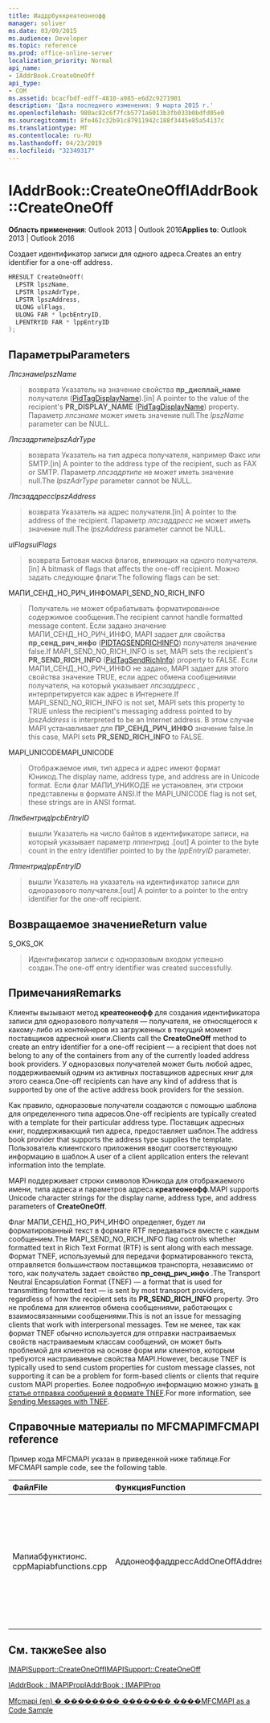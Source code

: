 ```yaml
---
title: Иаддрбуккреатеонеофф
manager: soliver
ms.date: 03/09/2015
ms.audience: Developer
ms.topic: reference
ms.prod: office-online-server
localization_priority: Normal
api_name:
- IAddrBook.CreateOneOff
api_type:
- COM
ms.assetid: bcacfbdf-edff-4810-a985-e6d2c9271901
description: 'Дата последнего изменения: 9 марта 2015 г.'
ms.openlocfilehash: 980ac82c6f7fcb5771a6013b3fb033b0bdfd05e0
ms.sourcegitcommit: 8fe462c32b91c87911942c188f3445e85a54137c
ms.translationtype: MT
ms.contentlocale: ru-RU
ms.lasthandoff: 04/23/2019
ms.locfileid: "32349317"
---
```

# <a name="iaddrbookcreateoneoff"></a><span data-ttu-id="3461f-103">IAddrBook::CreateOneOff</span><span class="sxs-lookup"><span data-stu-id="3461f-103">IAddrBook::CreateOneOff</span></span>

  
  
<span data-ttu-id="3461f-104">**Область применения**: Outlook 2013 | Outlook 2016</span><span class="sxs-lookup"><span data-stu-id="3461f-104">**Applies to**: Outlook 2013 | Outlook 2016</span></span> 
  
<span data-ttu-id="3461f-105">Создает идентификатор записи для одного адреса.</span><span class="sxs-lookup"><span data-stu-id="3461f-105">Creates an entry identifier for a one-off address.</span></span>
  
```cpp
HRESULT CreateOneOff(
  LPSTR lpszName,
  LPSTR lpszAdrType,
  LPSTR lpszAddress,
  ULONG ulFlags,
  ULONG FAR * lpcbEntryID,
  LPENTRYID FAR * lppEntryID
);
```

## <a name="parameters"></a><span data-ttu-id="3461f-106">Параметры</span><span class="sxs-lookup"><span data-stu-id="3461f-106">Parameters</span></span>

 <span data-ttu-id="3461f-107">_Лпсзнаме_</span><span class="sxs-lookup"><span data-stu-id="3461f-107">_lpszName_</span></span>
  
> <span data-ttu-id="3461f-108">возврата Указатель на значение свойства **пр_дисплай_наме** получателя ([PidTagDisplayName](pidtagdisplayname-canonical-property.md)).</span><span class="sxs-lookup"><span data-stu-id="3461f-108">[in] A pointer to the value of the recipient's **PR_DISPLAY_NAME** ([PidTagDisplayName](pidtagdisplayname-canonical-property.md)) property.</span></span> <span data-ttu-id="3461f-109">Параметр _лпсзнаме_ может иметь значение null.</span><span class="sxs-lookup"><span data-stu-id="3461f-109">The  _lpszName_ parameter can be NULL.</span></span> 
    
 <span data-ttu-id="3461f-110">_Лпсзадртипе_</span><span class="sxs-lookup"><span data-stu-id="3461f-110">_lpszAdrType_</span></span>
  
> <span data-ttu-id="3461f-111">возврата Указатель на тип адреса получателя, например Факс или SMTP.</span><span class="sxs-lookup"><span data-stu-id="3461f-111">[in] A pointer to the address type of the recipient, such as FAX or SMTP.</span></span> <span data-ttu-id="3461f-112">Параметр _лпсзадртипе_ не может иметь значение null.</span><span class="sxs-lookup"><span data-stu-id="3461f-112">The  _lpszAdrType_ parameter cannot be NULL.</span></span> 
    
 <span data-ttu-id="3461f-113">_Лпсзаддресс_</span><span class="sxs-lookup"><span data-stu-id="3461f-113">_lpszAddress_</span></span>
  
> <span data-ttu-id="3461f-114">возврата Указатель на адрес получателя.</span><span class="sxs-lookup"><span data-stu-id="3461f-114">[in] A pointer to the address of the recipient.</span></span> <span data-ttu-id="3461f-115">Параметр _лпсзаддресс_ не может иметь значение null.</span><span class="sxs-lookup"><span data-stu-id="3461f-115">The  _lpszAddress_ parameter cannot be NULL.</span></span> 
    
 <span data-ttu-id="3461f-116">_ulFlags_</span><span class="sxs-lookup"><span data-stu-id="3461f-116">_ulFlags_</span></span>
  
> <span data-ttu-id="3461f-117">возврата Битовая маска флагов, влияющих на одного получателя.</span><span class="sxs-lookup"><span data-stu-id="3461f-117">[in] A bitmask of flags that affects the one-off recipient.</span></span> <span data-ttu-id="3461f-118">Можно задать следующие флаги:</span><span class="sxs-lookup"><span data-stu-id="3461f-118">The following flags can be set:</span></span>
    
<span data-ttu-id="3461f-119">МАПИ_СЕНД_НО_РИЧ_ИНФО</span><span class="sxs-lookup"><span data-stu-id="3461f-119">MAPI_SEND_NO_RICH_INFO</span></span> 
  
> <span data-ttu-id="3461f-120">Получатель не может обрабатывать форматированное содержимое сообщения.</span><span class="sxs-lookup"><span data-stu-id="3461f-120">The recipient cannot handle formatted message content.</span></span> <span data-ttu-id="3461f-121">Если задано значение МАПИ_СЕНД_НО_РИЧ_ИНФО, MAPI задает для свойства **пр_сенд_рич_инфо** ([PIDTAGSENDRICHINFO](pidtagsendrichinfo-canonical-property.md)) получателя значение false.</span><span class="sxs-lookup"><span data-stu-id="3461f-121">If MAPI_SEND_NO_RICH_INFO is set, MAPI sets the recipient's **PR_SEND_RICH_INFO** ([PidTagSendRichInfo](pidtagsendrichinfo-canonical-property.md)) property to FALSE.</span></span> <span data-ttu-id="3461f-122">Если МАПИ_СЕНД_НО_РИЧ_ИНФО не задано, MAPI задает для этого свойства значение TRUE, если адрес обмена сообщениями получателя, на который указывает _лпсзаддресс_ , интерпретируется как адрес в Интернете.</span><span class="sxs-lookup"><span data-stu-id="3461f-122">If MAPI_SEND_NO_RICH_INFO is not set, MAPI sets this property to TRUE unless the recipient's messaging address pointed to by  _lpszAddress_ is interpreted to be an Internet address.</span></span> <span data-ttu-id="3461f-123">В этом случае MAPI устанавливает для **ПР_СЕНД_РИЧ_ИНФО** значение false.</span><span class="sxs-lookup"><span data-stu-id="3461f-123">In this case, MAPI sets **PR_SEND_RICH_INFO** to FALSE.</span></span> 
    
<span data-ttu-id="3461f-124">MAPI_UNICODE</span><span class="sxs-lookup"><span data-stu-id="3461f-124">MAPI_UNICODE</span></span> 
  
> <span data-ttu-id="3461f-125">Отображаемое имя, тип адреса и адрес имеют формат Юникод.</span><span class="sxs-lookup"><span data-stu-id="3461f-125">The display name, address type, and address are in Unicode format.</span></span> <span data-ttu-id="3461f-126">Если флаг МАПИ_УНИКОДЕ не установлен, эти строки представлены в формате ANSI.</span><span class="sxs-lookup"><span data-stu-id="3461f-126">If the MAPI_UNICODE flag is not set, these strings are in ANSI format.</span></span>
    
 <span data-ttu-id="3461f-127">_Лпкбентрид_</span><span class="sxs-lookup"><span data-stu-id="3461f-127">_lpcbEntryID_</span></span>
  
> <span data-ttu-id="3461f-128">вышли Указатель на число байтов в идентификаторе записи, на который указывает параметр _лппентрид_ .</span><span class="sxs-lookup"><span data-stu-id="3461f-128">[out] A pointer to the byte count in the entry identifier pointed to by the  _lppEntryID_ parameter.</span></span> 
    
 <span data-ttu-id="3461f-129">_Лппентрид_</span><span class="sxs-lookup"><span data-stu-id="3461f-129">_lppEntryID_</span></span>
  
> <span data-ttu-id="3461f-130">вышли Указатель на указатель на идентификатор записи для одноразового получателя.</span><span class="sxs-lookup"><span data-stu-id="3461f-130">[out] A pointer to a pointer to the entry identifier for the one-off recipient.</span></span>
    
## <a name="return-value"></a><span data-ttu-id="3461f-131">Возвращаемое значение</span><span class="sxs-lookup"><span data-stu-id="3461f-131">Return value</span></span>

<span data-ttu-id="3461f-132">S_OK</span><span class="sxs-lookup"><span data-stu-id="3461f-132">S_OK</span></span> 
  
> <span data-ttu-id="3461f-133">Идентификатор записи с одноразовым входом успешно создан.</span><span class="sxs-lookup"><span data-stu-id="3461f-133">The one-off entry identifier was created successfully.</span></span>
    
## <a name="remarks"></a><span data-ttu-id="3461f-134">Примечания</span><span class="sxs-lookup"><span data-stu-id="3461f-134">Remarks</span></span>

<span data-ttu-id="3461f-135">Клиенты вызывают метод **креатеонеофф** для создания идентификатора записи для одноразового получателя — получателя, не относящегося к какому-либо из контейнеров из загруженных в текущий момент поставщиков адресной книги.</span><span class="sxs-lookup"><span data-stu-id="3461f-135">Clients call the **CreateOneOff** method to create an entry identifier for a one-off recipient — a recipient that does not belong to any of the containers from any of the currently loaded address book providers.</span></span> <span data-ttu-id="3461f-136">У одноразовых получателей может быть любой адрес, поддерживаемый одним из активных поставщиков адресных книг для этого сеанса.</span><span class="sxs-lookup"><span data-stu-id="3461f-136">One-off recipients can have any kind of address that is supported by one of the active address book providers for the session.</span></span> 
  
<span data-ttu-id="3461f-137">Как правило, одноразовые получатели создаются с помощью шаблона для определенного типа адресов.</span><span class="sxs-lookup"><span data-stu-id="3461f-137">One-off recipients are typically created with a template for their particular address type.</span></span> <span data-ttu-id="3461f-138">Поставщик адресных книг, поддерживающий тип адреса, предоставляет шаблон.</span><span class="sxs-lookup"><span data-stu-id="3461f-138">The address book provider that supports the address type supplies the template.</span></span> <span data-ttu-id="3461f-139">Пользователь клиентского приложения вводит соответствующую информацию в шаблон.</span><span class="sxs-lookup"><span data-stu-id="3461f-139">A user of a client application enters the relevant information into the template.</span></span>
  
<span data-ttu-id="3461f-140">MAPI поддерживает строки символов Юникода для отображаемого имени, типа адреса и параметров адреса **креатеонеофф**.</span><span class="sxs-lookup"><span data-stu-id="3461f-140">MAPI supports Unicode character strings for the display name, address type, and address parameters of **CreateOneOff**.</span></span>
  
<span data-ttu-id="3461f-141">Флаг МАПИ_СЕНД_НО_РИЧ_ИНФО определяет, будет ли форматированный текст в формате RTF передаваться вместе с каждым сообщением.</span><span class="sxs-lookup"><span data-stu-id="3461f-141">The MAPI_SEND_NO_RICH_INFO flag controls whether formatted text in Rich Text Format (RTF) is sent along with each message.</span></span> <span data-ttu-id="3461f-142">Формат TNEF, используемый для передачи форматированного текста, отправляется большинством поставщиков транспорта, независимо от того, как получатель задает свойство **пр_сенд_рич_инфо** .</span><span class="sxs-lookup"><span data-stu-id="3461f-142">The Transport Neutral Encapsulation Format (TNEF) — a format that is used for transmitting formatted text — is sent by most transport providers, regardless of how the recipient sets its **PR_SEND_RICH_INFO** property.</span></span> <span data-ttu-id="3461f-143">Это не проблема для клиентов обмена сообщениями, работающих с взаимосвязанными сообщениями.</span><span class="sxs-lookup"><span data-stu-id="3461f-143">This is not an issue for messaging clients that work with interpersonal messages.</span></span> <span data-ttu-id="3461f-144">Тем не менее, так как формат TNEF обычно используется для отправки настраиваемых свойств настраиваемым классам сообщений, он может быть проблемой для клиентов на основе форм или клиентов, которым требуются настраиваемые свойства MAPI.</span><span class="sxs-lookup"><span data-stu-id="3461f-144">However, because TNEF is typically used to send custom properties for custom message classes, not supporting it can be a problem for form-based clients or clients that require custom MAPI properties.</span></span> <span data-ttu-id="3461f-145">Более подробную информацию можно узнать [в статье отправка сообщений в формате TNEF](sending-messages-with-tnef.md).</span><span class="sxs-lookup"><span data-stu-id="3461f-145">For more information, see [Sending Messages with TNEF](sending-messages-with-tnef.md).</span></span>
  
## <a name="mfcmapi-reference"></a><span data-ttu-id="3461f-146">Справочные материалы по MFCMAPI</span><span class="sxs-lookup"><span data-stu-id="3461f-146">MFCMAPI reference</span></span>

<span data-ttu-id="3461f-147">Пример кода MFCMAPI указан в приведенной ниже таблице.</span><span class="sxs-lookup"><span data-stu-id="3461f-147">For MFCMAPI sample code, see the following table.</span></span>
  
|<span data-ttu-id="3461f-148">**Файл**</span><span class="sxs-lookup"><span data-stu-id="3461f-148">**File**</span></span>|<span data-ttu-id="3461f-149">**Функция**</span><span class="sxs-lookup"><span data-stu-id="3461f-149">**Function**</span></span>|<span data-ttu-id="3461f-150">**Примечание**</span><span class="sxs-lookup"><span data-stu-id="3461f-150">**Comment**</span></span>|
|:-----|:-----|:-----|
|<span data-ttu-id="3461f-151">Мапиабфунктионс. cpp</span><span class="sxs-lookup"><span data-stu-id="3461f-151">Mapiabfunctions.cpp</span></span>  <br/> |<span data-ttu-id="3461f-152">Аддонеоффаддресс</span><span class="sxs-lookup"><span data-stu-id="3461f-152">AddOneOffAddress</span></span>  <br/> |<span data-ttu-id="3461f-153">MFCMAPI использует метод **креатеонеофф** для создания идентификатора записи для адреса, не найденного в адресной книге.</span><span class="sxs-lookup"><span data-stu-id="3461f-153">MFCMAPI uses the **CreateOneOff** method to create an entry ID for an address that is not found in any address book.</span></span>  <br/> |
   
## <a name="see-also"></a><span data-ttu-id="3461f-154">См. также</span><span class="sxs-lookup"><span data-stu-id="3461f-154">See also</span></span>



[<span data-ttu-id="3461f-155">IMAPISupport::CreateOneOff</span><span class="sxs-lookup"><span data-stu-id="3461f-155">IMAPISupport::CreateOneOff</span></span>](imapisupport-createoneoff.md)
  
[<span data-ttu-id="3461f-156">IAddrBook : IMAPIProp</span><span class="sxs-lookup"><span data-stu-id="3461f-156">IAddrBook : IMAPIProp</span></span>](iaddrbookimapiprop.md)


[<span data-ttu-id="3461f-157">Mfcmapi (en) � �������� ������� ����</span><span class="sxs-lookup"><span data-stu-id="3461f-157">MFCMAPI as a Code Sample</span></span>](mfcmapi-as-a-code-sample.md)

